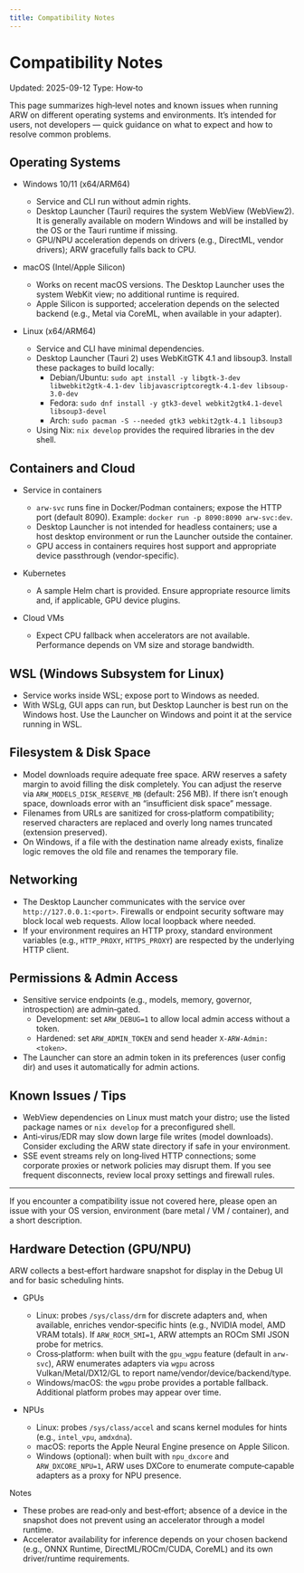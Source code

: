 ```yaml
---
title: Compatibility Notes
---
```


# Compatibility Notes
Updated: 2025-09-12
Type: How‑to

This page summarizes high‑level notes and known issues when running ARW on
different operating systems and environments. It’s intended for users, not
developers — quick guidance on what to expect and how to resolve common
problems.

## Operating Systems

- Windows 10/11 (x64/ARM64)
  - Service and CLI run without admin rights.
  - Desktop Launcher (Tauri) requires the system WebView (WebView2). It is
    generally available on modern Windows and will be installed by the OS or
    the Tauri runtime if missing.
  - GPU/NPU acceleration depends on drivers (e.g., DirectML, vendor drivers);
    ARW gracefully falls back to CPU.

- macOS (Intel/Apple Silicon)
  - Works on recent macOS versions. The Desktop Launcher uses the system WebKit
    view; no additional runtime is required.
  - Apple Silicon is supported; acceleration depends on the selected backend
    (e.g., Metal via CoreML, when available in your adapter).

- Linux (x64/ARM64)
  - Service and CLI have minimal dependencies.
  - Desktop Launcher (Tauri 2) uses WebKitGTK 4.1 and libsoup3. Install these
    packages to build locally:
    - Debian/Ubuntu: `sudo apt install -y libgtk-3-dev libwebkit2gtk-4.1-dev libjavascriptcoregtk-4.1-dev libsoup-3.0-dev`
    - Fedora: `sudo dnf install -y gtk3-devel webkit2gtk4.1-devel libsoup3-devel`
    - Arch: `sudo pacman -S --needed gtk3 webkit2gtk-4.1 libsoup3`
  - Using Nix: `nix develop` provides the required libraries in the dev shell.

## Containers and Cloud

- Service in containers
  - `arw-svc` runs fine in Docker/Podman containers; expose the HTTP port
    (default 8090). Example: `docker run -p 8090:8090 arw-svc:dev`.
  - Desktop Launcher is not intended for headless containers; use a host
    desktop environment or run the Launcher outside the container.
  - GPU access in containers requires host support and appropriate device
    passthrough (vendor‑specific).

- Kubernetes
  - A sample Helm chart is provided. Ensure appropriate resource limits and, if
    applicable, GPU device plugins.

- Cloud VMs
  - Expect CPU fallback when accelerators are not available. Performance
    depends on VM size and storage bandwidth.

## WSL (Windows Subsystem for Linux)

- Service works inside WSL; expose port to Windows as needed.
- With WSLg, GUI apps can run, but Desktop Launcher is best run on the Windows
  host. Use the Launcher on Windows and point it at the service running in WSL.

## Filesystem & Disk Space

- Model downloads require adequate free space. ARW reserves a safety margin to
  avoid filling the disk completely. You can adjust the reserve via
  `ARW_MODELS_DISK_RESERVE_MB` (default: 256 MB). If there isn’t enough space,
  downloads error with an “insufficient disk space” message.
- Filenames from URLs are sanitized for cross‑platform compatibility; reserved
  characters are replaced and overly long names truncated (extension preserved).
- On Windows, if a file with the destination name already exists, finalize logic
  removes the old file and renames the temporary file.

## Networking

- The Desktop Launcher communicates with the service over `http://127.0.0.1:<port>`.
  Firewalls or endpoint security software may block local web requests. Allow
  local loopback where needed.
- If your environment requires an HTTP proxy, standard environment variables
  (e.g., `HTTP_PROXY`, `HTTPS_PROXY`) are respected by the underlying HTTP
  client.

## Permissions & Admin Access

- Sensitive service endpoints (e.g., models, memory, governor, introspection)
  are admin‑gated.
  - Development: set `ARW_DEBUG=1` to allow local admin access without a token.
  - Hardened: set `ARW_ADMIN_TOKEN` and send header `X-ARW-Admin: <token>`.
- The Launcher can store an admin token in its preferences (user config dir) and
  uses it automatically for admin actions.

## Known Issues / Tips

- WebView dependencies on Linux must match your distro; use the listed package
  names or `nix develop` for a preconfigured shell.
- Anti‑virus/EDR may slow down large file writes (model downloads). Consider
  excluding the ARW state directory if safe in your environment.
- SSE event streams rely on long‑lived HTTP connections; some corporate proxies
  or network policies may disrupt them. If you see frequent disconnects, review
  local proxy settings and firewall rules.

---

If you encounter a compatibility issue not covered here, please open an issue
with your OS version, environment (bare metal / VM / container), and a short
description.

## Hardware Detection (GPU/NPU)

ARW collects a best‑effort hardware snapshot for display in the Debug UI and for basic scheduling hints.

- GPUs
  - Linux: probes `/sys/class/drm` for discrete adapters and, when available, enriches vendor‑specific hints (e.g., NVIDIA model, AMD VRAM totals). If `ARW_ROCM_SMI=1`, ARW attempts an ROCm SMI JSON probe for metrics.
  - Cross‑platform: when built with the `gpu_wgpu` feature (default in `arw-svc`), ARW enumerates adapters via `wgpu` across Vulkan/Metal/DX12/GL to report name/vendor/device/backend/type.
  - Windows/macOS: the `wgpu` probe provides a portable fallback. Additional platform probes may appear over time.

- NPUs
  - Linux: probes `/sys/class/accel` and scans kernel modules for hints (e.g., `intel_vpu`, `amdxdna`).
  - macOS: reports the Apple Neural Engine presence on Apple Silicon.
  - Windows (optional): when built with `npu_dxcore` and `ARW_DXCORE_NPU=1`, ARW uses DXCore to enumerate compute‑capable adapters as a proxy for NPU presence.

Notes
- These probes are read‑only and best‑effort; absence of a device in the snapshot does not prevent using an accelerator through a model runtime.
- Accelerator availability for inference depends on your chosen backend (e.g., ONNX Runtime, DirectML/ROCm/CUDA, CoreML) and its own driver/runtime requirements.
